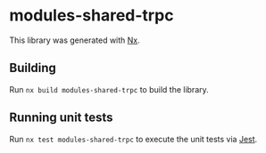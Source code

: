 # modules-shared-trpc

This library was generated with [Nx](https://nx.dev).

## Building

Run `nx build modules-shared-trpc` to build the library.

## Running unit tests

Run `nx test modules-shared-trpc` to execute the unit tests via [Jest](https://jestjs.io).
